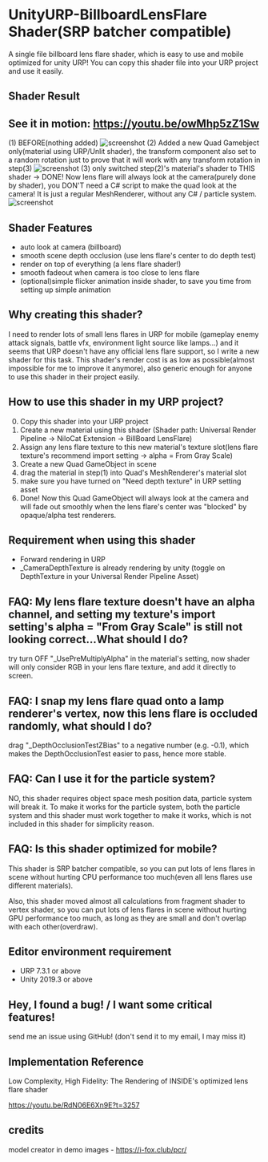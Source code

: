 # UnityURP-BillboardLensFlare Shader(SRP batcher compatible)
A single file billboard lens flare shader, which is easy to use and mobile optimized for unity URP!
You can copy this shader file into your URP project and use it easily. 

Shader Result
-------------------
See it in motion: https://youtu.be/owMhp5zZ1Sw
---
(1) BEFORE(nothing added)
![screenshot](https://i.imgur.com/gL6gQze.png)
(2) Added a new Quad Gamebject only(material using URP/Unlit shader), the transform component also set to a random rotation just to prove that it will work with any transform rotation in step(3)
![screenshot](https://i.imgur.com/TOtySEC.png)
(3) only switched step(2)'s material's shader to THIS shader -> DONE! Now lens flare will always look at the camera(purely done by shader), you DON'T need a C# script to make the quad look at the camera! It is just a regular MeshRenderer, without any C# / particle system.
![screenshot](https://i.imgur.com/pymZBQF.png)

Shader Features
-------------------
- auto look at camera (billboard)
- smooth scene depth occlusion (use lens flare's center to do depth test)
- render on top of everything (a lens flare shader!)
- smooth fadeout when camera is too close to lens flare
- (optional)simple flicker animation inside shader, to save you time from setting up simple animation

Why creating this shader?
-------------------
I need to render lots of small lens flares in URP for mobile (gameplay enemy attack signals, battle vfx, environment light source like lamps...) and it seems that URP doesn't have any official lens flare support, so I write a new shader for this task. 
This shader's render cost is as low as possible(almost impossible for me to improve it anymore), also generic enough for anyone to use this shader in their project easily.

How to use this shader in my URP project?
-------------------
 0. Copy this shader into your URP project
 1. Create a new material using this shader (Shader path: Universal Render Pipeline -> NiloCat Extension -> BillBoard LensFlare)
 2. Assign any lens flare texture to this new material's texture slot(lens flare texture's recommend import setting -> alpha = From Gray Scale)
 3. Create a new Quad GameObject in scene
 4. drag the material in step(1) into Quad's MeshRenderer's material slot
 5. make sure you have turned on "Need depth texture" in URP setting asset
 5. Done! Now this Quad GameObject will always look at the camera and will fade out smoothly when the lens flare's center was "blocked" by opaque/alpha test renderers.

Requirement when using this shader
-------------------
- Forward rendering in URP
- _CameraDepthTexture is already rendering by unity (toggle on DepthTexture in your Universal Render Pipeline Asset)

FAQ: My lens flare texture doesn't have an alpha channel, and setting my texture's import setting's alpha = "From Gray Scale" is still not looking correct...What should I do?
-----------------------
try turn OFF "_UsePreMultiplyAlpha" in the material's setting, now shader will only consider RGB in your lens flare texture, and add it directly to screen.

FAQ: I snap my lens flare quad onto a lamp renderer's vertex, now this lens flare is occluded randomly, what should I do?
-----------------------
drag "_DepthOcclusionTestZBias" to a negative number (e.g. -0.1), which makes the DepthOcclusionTest easier to pass, hence more stable.

FAQ: Can I use it for the particle system?
-----------------------
NO, this shader requires object space mesh position data, particle system will break it. To make it works for the particle system, both the particle system and this shader must work together to make it works, which is not included in this shader for simplicity reason.

FAQ: Is this shader optimized for mobile?
-------------------
This shader is SRP batcher compatible, so you can put lots of lens flares in scene without hurting CPU performance too much(even all lens flares use different materials).

Also, this shader moved almost all calculations from fragment shader to vertex shader, so you can put lots of lens flares in scene without hurting GPU performance too much, as long as they are small and don't overlap with each other(overdraw).

Editor environment requirement
-----------------------
- URP 7.3.1 or above
- Unity 2019.3 or above

Hey, I found a bug! / I want some critical features!
-----------------------
send me an issue using GitHub! (don't send it to my email, I may miss it)

Implementation Reference
-----------------------
Low Complexity, High Fidelity: The Rendering of INSIDE's optimized lens flare shader

https://youtu.be/RdN06E6Xn9E?t=3257

credits
-----------------------
model creator in demo images - https://i-fox.club/pcr/
